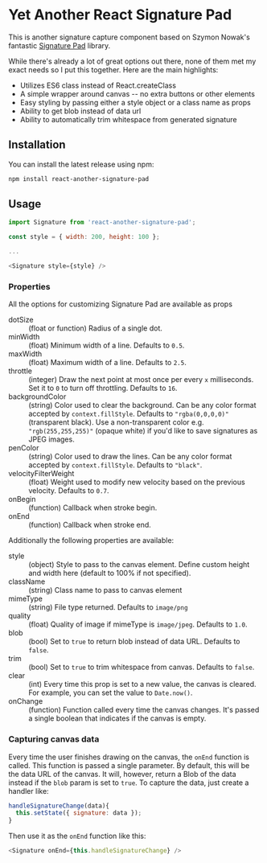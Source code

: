 # Yet Another React Signature Pad
This is another signature capture component based on Szymon Nowak's fantastic 
[Signature Pad](https://github.com/szimek/signature_pad/) library.

While there's already a lot of great options out there, none of them met my 
exact needs so I put this together. Here are the main highlights:
- Utilizes ES6 class instead of React.createClass
- A simple wrapper around canvas -- no extra buttons or other elements
- Easy styling by passing either a style object or a class name as props
- Ability to get blob instead of data url
- Ability to automatically trim whitespace from generated signature

## Installation
You can install the latest release using npm:
```bash
npm install react-another-signature-pad
```

## Usage
``` javascript
import Signature from 'react-another-signature-pad';

const style = { width: 200, height: 100 };

...

<Signature style={style} />
```

### Properties
All the options for customizing Signature Pad are available as props
<dl>
<dt>dotSize</dt>
<dd>(float or function) Radius of a single dot.</dd>
<dt>minWidth</dt>
<dd>(float) Minimum width of a line. Defaults to <code>0.5</code>.</dd>
<dt>maxWidth</dt>
<dd>(float) Maximum width of a line. Defaults to <code>2.5</code>.</dd>
<dt>throttle</dt>
<dd>(integer) Draw the next point at most once per every <code>x</code> milliseconds. Set it to <code>0</code> to turn off throttling. Defaults to <code>16</code>.</dd>
<dt>backgroundColor</dt>
<dd>(string) Color used to clear the background. Can be any color format accepted by <code>context.fillStyle</code>. Defaults to <code>"rgba(0,0,0,0)"</code> (transparent black). Use a non-transparent color e.g. <code>"rgb(255,255,255)"</code> (opaque white) if you'd like to save signatures as JPEG images.</dd>
<dt>penColor</dt>
<dd>(string) Color used to draw the lines. Can be any color format accepted by <code>context.fillStyle</code>. Defaults to <code>"black"</code>.</dd>
<dt>velocityFilterWeight</dt>
<dd>(float) Weight used to modify new velocity based on the previous velocity. Defaults to <code>0.7</code>.</dd>
<dt>onBegin</dt>
<dd>(function) Callback when stroke begin.</dd>
<dt>onEnd</dt>
<dd>(function) Callback when stroke end.</dd>
</dl>
<p>Additionally the following properties are available:</p>
<dl>
<dt>style</dt>
<dd>(object) Style to pass to the canvas element. Define custom height and width here (default to 100% if not specified).</dd>
<dt>className</dt>
<dd>(string) Class name to pass to canvas element</dd>
<dt>mimeType</dt>
<dd>(string) File type returned. Defaults to <code>image/png</code></dd>
<dt>quality</dt>
<dd>(float) Quality of image if mimeType is <code>image/jpeg</code>. Defaults to <code>1.0</code>.</dd>
<dt>blob</dt>
<dd>(bool) Set to <code>true</code> to return blob instead of data URL. Defaults to <code>false</code>.</dd>
<dt>trim</dt>
<dd>(bool) Set to <code>true</code> to trim whitespace from canvas. Defaults to <code>false</code>.</dd>
<dt>clear</dt>
<dd>(int) Every time this prop is set to a new value, the canvas is cleared. For example, you can set the value to 
<code>Date.now()</code>.</dd>
<dt>onChange</dt>
<dd>(function) Function called every time the canvas changes. It's passed a single boolean that indicates if the canvas 
is empty.</dd>
</dl>

### Capturing canvas data
Every time the user finishes drawing on the canvas, the `onEnd` function is called. This function is passed a single 
parameter. By default, this will be the data URL of the canvas. It will, however, return a Blob of the data instead if 
the `blob` param is set to `true`. To capture the data, just create a handler like:
```javascript
handleSignatureChange(data){
  this.setState({ signature: data });
}
```
Then use it as the `onEnd` function like this:
```javascript
<Signature onEnd={this.handleSignatureChange} />
```